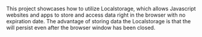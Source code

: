 This project showcases how to utilize Localstorage, which allows Javascript websites and apps to store and access data right in the browser with no expiration date.
The advantage of storing data the Localstorage is that the will persist even after the browser window has been closed.
